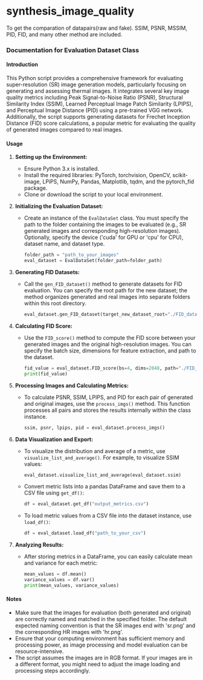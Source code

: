 # synthesis_image_quality
To get the comparation of datapairs(raw and fake). SSIM, PSNR, MSSIM, PID, FID, and many other method are included.

### Documentation for Evaluation Dataset Class

#### Introduction
This Python script provides a comprehensive framework for evaluating super-resolution (SR) image generation models, particularly focusing on generating and assessing thermal images. It integrates several key image quality metrics including Peak Signal-to-Noise Ratio (PSNR), Structural Similarity Index (SSIM), Learned Perceptual Image Patch Similarity (LPIPS), and Perceptual Image Distance (PID) using a pre-trained VGG network. Additionally, the script supports generating datasets for Frechet Inception Distance (FID) score calculations, a popular metric for evaluating the quality of generated images compared to real images.

#### Usage
1. **Setting up the Environment:**
   - Ensure Python 3.x is installed.
   - Install the required libraries: PyTorch, torchvision, OpenCV, scikit-image, LPiPS, NumPy, Pandas, Matplotlib, tqdm, and the pytorch_fid package.
   - Clone or download the script to your local environment.

2. **Initializing the Evaluation Dataset:**
   - Create an instance of the `EvalDataSet` class. You must specify the path to the folder containing the images to be evaluated (e.g., SR generated images and corresponding high-resolution images). Optionally, specify the device ('cuda' for GPU or 'cpu' for CPU), dataset name, and dataset type.
     ```python
     folder_path = "path_to_your_images"
     eval_dataset = EvalDataSet(folder_path=folder_path)
     ```

3. **Generating FID Datasets:**
   - Call the `gen_FID_dataset()` method to generate datasets for FID evaluation. You can specify the root path for the new dataset; the method organizes generated and real images into separate folders within this root directory.
     ```python
     eval_dataset.gen_FID_dataset(target_new_dataset_root="./FID_data")
     ```

4. **Calculating FID Score:**
   - Use the `FID_score()` method to compute the FID score between your generated images and the original high-resolution images. You can specify the batch size, dimensions for feature extraction, and path to the dataset.
     ```python
     fid_value = eval_dataset.FID_score(bs=4, dims=2048, path="./FID_data")
     print(fid_value)
     ```

5. **Processing Images and Calculating Metrics:**
   - To calculate PSNR, SSIM, LPIPS, and PID for each pair of generated and original images, use the `process_imgs()` method. This function processes all pairs and stores the results internally within the class instance.
     ```python
     ssim, psnr, lpips, pid = eval_dataset.process_imgs()
     ```

6. **Data Visualization and Export:**
   - To visualize the distribution and average of a metric, use `visualize_list_and_average()`. For example, to visualize SSIM values:
     ```python
     eval_dataset.visualize_list_and_average(eval_dataset.ssim)
     ```
   - Convert metric lists into a pandas DataFrame and save them to a CSV file using `get_df()`:
     ```python
     df = eval_dataset.get_df("output_metrics.csv")
     ```
   - To load metric values from a CSV file into the dataset instance, use `load_df()`:
     ```python
     df = eval_dataset.load_df("path_to_your_csv")
     ```

7. **Analyzing Results:**
   - After storing metrics in a DataFrame, you can easily calculate mean and variance for each metric:
     ```python
     mean_values = df.mean()
     variance_values = df.var()
     print(mean_values, variance_values)
     ```

#### Notes
- Make sure that the images for evaluation (both generated and original) are correctly named and matched in the specified folder. The default expected naming convention is that the SR images end with 'sr.png' and the corresponding HR images with 'hr.png'.
- Ensure that your computing environment has sufficient memory and processing power, as image processing and model evaluation can be resource-intensive.
- The script assumes the images are in RGB format. If your images are in a different format, you might need to adjust the image loading and processing steps accordingly.
